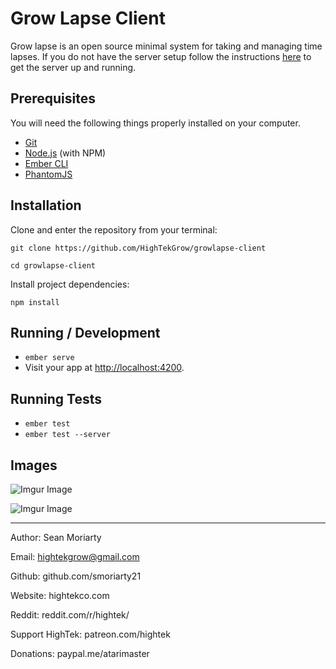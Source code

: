 # Grow Lapse Client

Grow lapse is an open source minimal system for taking and managing time lapses.  If you do not have the server setup follow the instructions [here](https://github.com/HighTekGrow/growlapse-server) to get the server up and running.

## Prerequisites

You will need the following things properly installed on your computer.

* [Git](https://git-scm.com/)
* [Node.js](https://nodejs.org/) (with NPM)
* [Ember CLI](https://ember-cli.com/)
* [PhantomJS](http://phantomjs.org/)

## Installation
Clone and enter the repository from your terminal:

`git clone https://github.com/HighTekGrow/growlapse-client`

`cd growlapse-client`

Install project dependencies:

`npm install`

## Running / Development

* `ember serve`
* Visit your app at [http://localhost:4200](http://localhost:4200).

## Running Tests

* `ember test`
* `ember test --server`

## Images

![Imgur Image](http://i.imgur.com/GhNFO5y.jpg)

![Imgur Image](http://imgur.com/noP36Zf.jpg)

---

Author: Sean Moriarty

Email: hightekgrow@gmail.com

Github: github.com/smoriarty21

Website: hightekco.com

Reddit: reddit.com/r/hightek/

Support HighTek: patreon.com/hightek

Donations: paypal.me/atarimaster